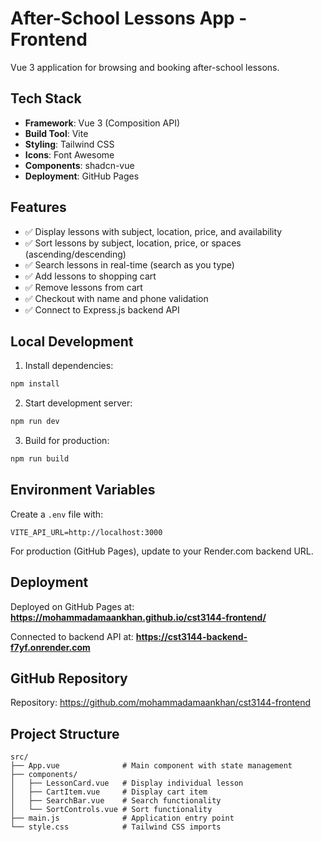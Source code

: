 # After-School Lessons App - Frontend

Vue 3 application for browsing and booking after-school lessons.

## Tech Stack

- **Framework**: Vue 3 (Composition API)
- **Build Tool**: Vite
- **Styling**: Tailwind CSS
- **Icons**: Font Awesome
- **Components**: shadcn-vue
- **Deployment**: GitHub Pages

## Features

- ✅ Display lessons with subject, location, price, and availability
- ✅ Sort lessons by subject, location, price, or spaces (ascending/descending)
- ✅ Search lessons in real-time (search as you type)
- ✅ Add lessons to shopping cart
- ✅ Remove lessons from cart
- ✅ Checkout with name and phone validation
- ✅ Connect to Express.js backend API

## Local Development

1. Install dependencies:
```bash
npm install
```

2. Start development server:
```bash
npm run dev
```

3. Build for production:
```bash
npm run build
```

## Environment Variables

Create a `.env` file with:
```
VITE_API_URL=http://localhost:3000
```

For production (GitHub Pages), update to your Render.com backend URL.

## Deployment

Deployed on GitHub Pages at: **https://mohammadamaankhan.github.io/cst3144-frontend/**

Connected to backend API at: **https://cst3144-backend-f7yf.onrender.com**

## GitHub Repository

Repository: https://github.com/mohammadamaankhan/cst3144-frontend

## Project Structure

```
src/
├── App.vue              # Main component with state management
├── components/
│   ├── LessonCard.vue   # Display individual lesson
│   ├── CartItem.vue     # Display cart item
│   ├── SearchBar.vue    # Search functionality
│   └── SortControls.vue # Sort functionality
├── main.js              # Application entry point
└── style.css            # Tailwind CSS imports
```
